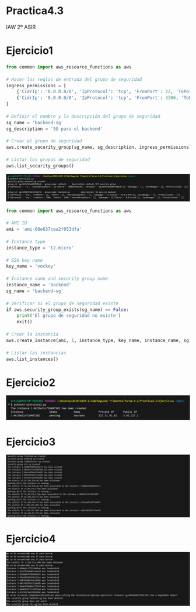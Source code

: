 # Practica4.3
IAW 2º ASIR
# Ejercicio1
```python
from common import aws_resource_functions as aws

# Hacer las reglas de entrada del grupo de seguridad
ingress_permissions = [
    {'CidrIp': '0.0.0.0/0', 'IpProtocol': 'tcp', 'FromPort': 22, 'ToPort': 22},
    {'CidrIp': '0.0.0.0/0', 'IpProtocol': 'tcp', 'FromPort': 3306, 'ToPort': 3306}
]

# Definir el nombre y la descripción del grupo de seguridad
sg_name = 'backend-sg'
sg_description = 'SG para el backend'

# Crear el grupo de seguridad
aws.create_security_group(sg_name, sg_description, ingress_permissions)

# Listar los grupos de seguridad
aws.list_security_groups()
```
![](capturas/ejercicio1py.png)
```python
from common import aws_resource_functions as aws

# AMI ID
ami = 'ami-08e637cea2f053dfa'

# Instance type
instance_type = 't2.micro'

# SSH key name
key_name = 'vockey'

# Instance name and security group name
instance_name = 'backend'
sg_name = 'backend-sg'

# Verificar si el grupo de seguridad existe
if aws.security_group_exists(sg_name) == False:
    print('El grupo de seguridad no existe')
    exit()

# Crear la instancia
aws.create_instance(ami, 1, instance_type, key_name, instance_name, sg_name)

# Listar las instancias
aws.list_instances()
```
# Ejercicio2
![](capturas/ejercicio2py.png)
# Ejercicio3
![](capturas/ejercicio3py.png)
# Ejercicio4
![](capturas/ejercicio4py.png)
